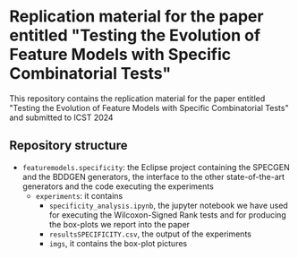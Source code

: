 # Replication material for the paper entitled "Testing the Evolution of Feature Models with Specific Combinatorial Tests"

This repository contains the replication material for the paper entitled "Testing the Evolution of Feature Models with Specific Combinatorial Tests" and submitted to ICST 2024

## Repository structure

* `featuremodels.specificity`: the Eclipse project containing the SPECGEN and the BDDGEN generators, the interface to the other state-of-the-art generators and the code executing the experiments
  * `experiments`: it contains
    * `specificity_analysis.ipynb`, the jupyter notebook we have used for executing the Wilcoxon-Signed Rank tests and for producing the box-plots we report into the paper
    * `resultsSPECIFICITY.csv`, the output of the experiments
    * `imgs`, it contains the box-plot pictures
